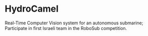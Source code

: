 # HydroCamel
Real-Time Computer Vision system for an autonomous submarine; 
Participate in first Israeli team in the RoboSub competition. 

